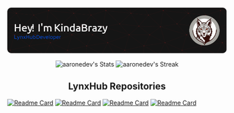 <div align="center">

![Header](./resources/HeaderImage.png)
</div>

<div>
  <p align="center">
    <img src="https://github-readme-stats.vercel.app/api?username=KindaBrazy&hide=prs,contribs&show=discussions_started&show_icons=true&theme=midnight-purple&hide_border=true" alt="aaronedev's Stats" height="165">
    <img src="https://github-readme-stats.vercel.app/api/top-langs/?username=KindaBrazy&theme=midnight-purple&layout=compact&hide_border=true" alt="aaronedev's Streak" height="165">
  </p>
</div>

<div align="center">

## LynxHub Repositories

</div>

[![Readme Card](https://github-readme-stats.vercel.app/api/pin/?username=KindaBrazy&repo=LynxHub&theme=github_dark&hide_border=true )](https://github.com/KindaBrazy/LynxHub)
[![Readme Card](https://github-readme-stats.vercel.app/api/pin/?username=KindaBrazy&repo=LynxHub-Module-Offline-Container&theme=github_dark&hide_border=true )](https://github.com/KindaBrazy/LynxHub-Module-Offline-Container)
[![Readme Card](https://github-readme-stats.vercel.app/api/pin/?username=KindaBrazy&repo=LynxHub-Modules&theme=github_dark&hide_border=true )](https://github.com/KindaBrazy/LynxHub-Modules)
[![Readme Card](https://github-readme-stats.vercel.app/api/pin/?username=KindaBrazy&repo=LynxHub-Module-Guide&theme=github_dark&hide_border=true )](https://github.com/KindaBrazy/LynxHub-Module-Guide)                         
